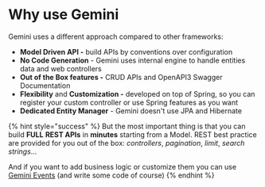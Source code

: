 # Why use Gemini

Gemini uses a different approach compared to other frameworks:

* **Model Driven API -** build APIs by conventions over configuration 
* **No Code Generation** - Gemini uses internal engine to handle entities data and web controllers
* **Out of the Box features -** CRUD APIs and OpenAPI3 Swagger Documentation
* **Flexibility** and **Customization -** developed on top of Spring, so you can register your custom controller or use Spring features as you want 
* **Dedicated Entity Manager** - Gemini doesn't use JPA and Hibernate

{% hint style="success" %}
But the most important thing is that you can build **FULL** **REST APIs** in **minutes** starting from a Model. REST best practice are provided for you out of the box: _controllers_, _pagination_, _limit_, _search strings_...

And if you want to add business logic or customize them you can use [Gemini Events](../fundamentals/events-and-callbacks/) \(and write some code of course\)
{% endhint %}




